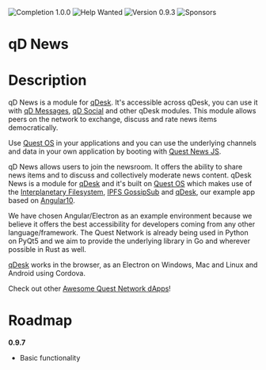 ![Completion 1.0.0](https://img.shields.io/badge/completion%20v1.0.0-0%25-red) ![Help Wanted](https://img.shields.io/badge/%20-help--wanted-%23159818) ![Version 0.9.3](https://img.shields.io/badge/version-v0.9.7-blue) ![Sponsors](https://img.shields.io/badge/sponsors-0-red)

# qD News

# Description

qD News is a module for [qDesk](https://qDesk.org). It's accessible across qDesk, you can use it with [qD Messages](qd-messages-ts), [qD Social](qd-social-ts) and other qDesk modules. This module allows peers on the network to exchange, discuss and rate news items democratically.

Use [Quest OS](quest-os-js) in your applications and you can use the underlying channels and data in your own application by booting with [Quest News JS](quest-news-js).

qD News allows users to join the newsroom. It offers the ability to share news items and to discuss and collectively moderate news content. qDesk News is a module for [qDesk](qDesk) and it's built on [Quest OS](quest-os-js) which makes use of the [Interplanetary Filesystem](https://ipfs.io), [IPFS GossipSub](https://blog.ipfs.io/2020-05-20-gossipsub-v1.1/) and [qDesk](qDesk), our example app based on [Angular10](https://angular.io/).

We have chosen Angular/Electron as an example environment because we believe it offers the best accessibility for developers coming from any other language/framework. The Quest Network is already being used in Python on PyQt5 and we aim to provide the underlying library in Go and wherever possible in Rust as well.

[qDesk](qDesk) works in the browser, as an Electron on Windows, Mac and Linux and Android using Cordova.

Check out other [Awesome Quest Network dApps](https://github.com/QuestNetwork/awesome/blob/master/README.md)!

# Roadmap

**0.9.7**
- Basic functionality
